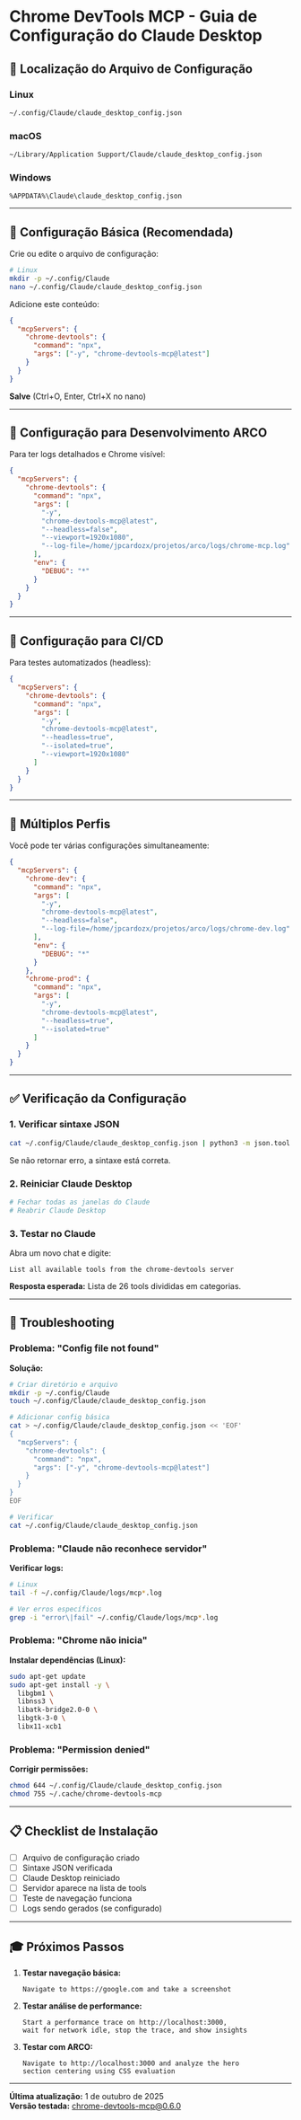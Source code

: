 # Chrome DevTools MCP - Guia de Configuração do Claude Desktop

## 📍 Localização do Arquivo de Configuração

### Linux
```bash
~/.config/Claude/claude_desktop_config.json
```

### macOS
```bash
~/Library/Application Support/Claude/claude_desktop_config.json
```

### Windows
```
%APPDATA%\Claude\claude_desktop_config.json
```

---

## 🔧 Configuração Básica (Recomendada)

Crie ou edite o arquivo de configuração:

```bash
# Linux
mkdir -p ~/.config/Claude
nano ~/.config/Claude/claude_desktop_config.json
```

Adicione este conteúdo:

```json
{
  "mcpServers": {
    "chrome-devtools": {
      "command": "npx",
      "args": ["-y", "chrome-devtools-mcp@latest"]
    }
  }
}
```

**Salve** (Ctrl+O, Enter, Ctrl+X no nano)

---

## 🎯 Configuração para Desenvolvimento ARCO

Para ter logs detalhados e Chrome visível:

```json
{
  "mcpServers": {
    "chrome-devtools": {
      "command": "npx",
      "args": [
        "-y",
        "chrome-devtools-mcp@latest",
        "--headless=false",
        "--viewport=1920x1080",
        "--log-file=/home/jpcardozx/projetos/arco/logs/chrome-mcp.log"
      ],
      "env": {
        "DEBUG": "*"
      }
    }
  }
}
```

---

## 🚀 Configuração para CI/CD

Para testes automatizados (headless):

```json
{
  "mcpServers": {
    "chrome-devtools": {
      "command": "npx",
      "args": [
        "-y",
        "chrome-devtools-mcp@latest",
        "--headless=true",
        "--isolated=true",
        "--viewport=1920x1080"
      ]
    }
  }
}
```

---

## 🔄 Múltiplos Perfis

Você pode ter várias configurações simultaneamente:

```json
{
  "mcpServers": {
    "chrome-dev": {
      "command": "npx",
      "args": [
        "-y",
        "chrome-devtools-mcp@latest",
        "--headless=false",
        "--log-file=/home/jpcardozx/projetos/arco/logs/chrome-dev.log"
      ],
      "env": {
        "DEBUG": "*"
      }
    },
    "chrome-prod": {
      "command": "npx",
      "args": [
        "-y",
        "chrome-devtools-mcp@latest",
        "--headless=true",
        "--isolated=true"
      ]
    }
  }
}
```

---

## ✅ Verificação da Configuração

### 1. Verificar sintaxe JSON
```bash
cat ~/.config/Claude/claude_desktop_config.json | python3 -m json.tool
```

Se não retornar erro, a sintaxe está correta.

### 2. Reiniciar Claude Desktop
```bash
# Fechar todas as janelas do Claude
# Reabrir Claude Desktop
```

### 3. Testar no Claude

Abra um novo chat e digite:

```
List all available tools from the chrome-devtools server
```

**Resposta esperada:** Lista de 26 tools divididas em categorias.

---

## 🐛 Troubleshooting

### Problema: "Config file not found"

**Solução:**
```bash
# Criar diretório e arquivo
mkdir -p ~/.config/Claude
touch ~/.config/Claude/claude_desktop_config.json

# Adicionar config básica
cat > ~/.config/Claude/claude_desktop_config.json << 'EOF'
{
  "mcpServers": {
    "chrome-devtools": {
      "command": "npx",
      "args": ["-y", "chrome-devtools-mcp@latest"]
    }
  }
}
EOF

# Verificar
cat ~/.config/Claude/claude_desktop_config.json
```

### Problema: "Claude não reconhece servidor"

**Verificar logs:**
```bash
# Linux
tail -f ~/.config/Claude/logs/mcp*.log

# Ver erros específicos
grep -i "error\|fail" ~/.config/Claude/logs/mcp*.log
```

### Problema: "Chrome não inicia"

**Instalar dependências (Linux):**
```bash
sudo apt-get update
sudo apt-get install -y \
  libgbm1 \
  libnss3 \
  libatk-bridge2.0-0 \
  libgtk-3-0 \
  libx11-xcb1
```

### Problema: "Permission denied"

**Corrigir permissões:**
```bash
chmod 644 ~/.config/Claude/claude_desktop_config.json
chmod 755 ~/.cache/chrome-devtools-mcp
```

---

## 📋 Checklist de Instalação

- [ ] Arquivo de configuração criado
- [ ] Sintaxe JSON verificada
- [ ] Claude Desktop reiniciado
- [ ] Servidor aparece na lista de tools
- [ ] Teste de navegação funciona
- [ ] Logs sendo gerados (se configurado)

---

## 🎓 Próximos Passos

1. **Testar navegação básica:**
   ```
   Navigate to https://google.com and take a screenshot
   ```

2. **Testar análise de performance:**
   ```
   Start a performance trace on http://localhost:3000, 
   wait for network idle, stop the trace, and show insights
   ```

3. **Testar com ARCO:**
   ```
   Navigate to http://localhost:3000 and analyze the hero 
   section centering using CSS evaluation
   ```

---

**Última atualização:** 1 de outubro de 2025  
**Versão testada:** chrome-devtools-mcp@0.6.0
